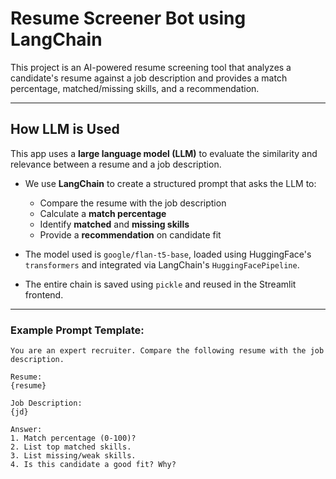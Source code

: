 #  Resume Screener Bot using LangChain

This project is an AI-powered resume screening tool that analyzes a candidate's resume against a job description and provides a match percentage, matched/missing skills, and a recommendation.

---

##  How LLM is Used

This app uses a **large language model (LLM)** to evaluate the similarity and relevance between a resume and a job description.

- We use **LangChain** to create a structured prompt that asks the LLM to:
  - Compare the resume with the job description
  - Calculate a **match percentage**
  - Identify **matched** and **missing skills**
  - Provide a **recommendation** on candidate fit

- The model used is `google/flan-t5-base`, loaded using HuggingFace's `transformers` and integrated via LangChain's `HuggingFacePipeline`.

- The entire chain is saved using `pickle` and reused in the Streamlit frontend.

---

### Example Prompt Template:

```text
You are an expert recruiter. Compare the following resume with the job description.

Resume:
{resume}

Job Description:
{jd}

Answer:
1. Match percentage (0-100)?
2. List top matched skills.
3. List missing/weak skills.
4. Is this candidate a good fit? Why?
